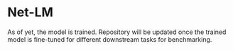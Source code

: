 # Net-LM
As of yet, the model is trained. 
Repository will be updated once the trained model is fine-tuned for different downstream tasks for benchmarking. 
